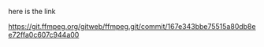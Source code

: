 here is the link

https://git.ffmpeg.org/gitweb/ffmpeg.git/commit/167e343bbe75515a80db8ee72ffa0c607c944a00
